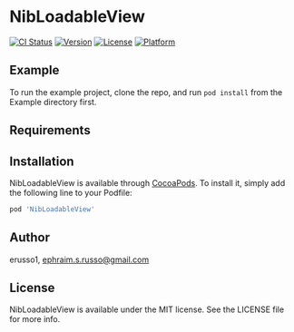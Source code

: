 # NibLoadableView

[![CI Status](https://img.shields.io/travis/erusso1/NibLoadableView.svg?style=flat)](https://travis-ci.org/erusso1/NibLoadableView)
[![Version](https://img.shields.io/cocoapods/v/NibLoadableView.svg?style=flat)](https://cocoapods.org/pods/NibLoadableView)
[![License](https://img.shields.io/cocoapods/l/NibLoadableView.svg?style=flat)](https://cocoapods.org/pods/NibLoadableView)
[![Platform](https://img.shields.io/cocoapods/p/NibLoadableView.svg?style=flat)](https://cocoapods.org/pods/NibLoadableView)

## Example

To run the example project, clone the repo, and run `pod install` from the Example directory first.

## Requirements

## Installation

NibLoadableView is available through [CocoaPods](https://cocoapods.org). To install
it, simply add the following line to your Podfile:

```ruby
pod 'NibLoadableView'
```

## Author

erusso1, ephraim.s.russo@gmail.com

## License

NibLoadableView is available under the MIT license. See the LICENSE file for more info.

